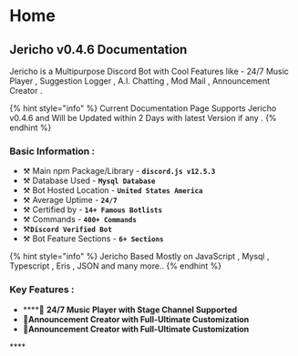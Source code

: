 # Home

## Jericho v0.4.6 Documentation

Jericho is a Multipurpose Discord Bot with Cool Features like - 24/7 Music Player , Suggestion Logger , A.I. Chatting , Mod Mail , Announcement Creator .

{% hint style="info" %}
 Current Documentation Page Supports Jericho v0.4.6 and Will be Updated within 2 Days with latest Version if any .
{% endhint %}

### **Basic Information :**

* ⚒ Main npm Package/Library - **`discord.js v12.5.3`**
* ⚒ Database Used - **`Mysql Database`**
* ⚒ Bot Hosted Location - **`United States America`**
* ⚒ Average Uptime - **`24/7`**
* ⚒ Certified by - **`14+ Famous Botlists`**
* ⚒ Commands - **`400+ Commands`**
* ⚒**`Discord Verified Bot`**
* ⚒ Bot Feature Sections - **`6+ Sections`**

{% hint style="info" %}
Jericho Based Mostly on JavaScript , Mysql , Typescript , Eris , JSON and many more..
{% endhint %}

### Key Features :

* \*\*\*\*🔰 **24/7 Music Player with Stage Channel Supported**
* 🔰**Announcement Creator with Full-Ultimate Customization**
* 🔰**Announcement Creator with Full-Ultimate Customization**

\*\*\*\*



